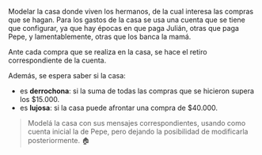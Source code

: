 Modelar la casa donde viven los hermanos, de la cual interesa las compras que se hagan. Para los gastos de la casa se usa una cuenta que se tiene que configurar, ya que hay épocas en que paga Julián, otras que paga Pepe, y lamentablemente, otras que los banca
la mamá.

Ante cada compra que se realiza en la casa, se hace el retiro correspondiente de la cuenta. 

Además, se espera saber si la casa:

* es **derrochona**: si la suma de todas las compras que se hicieron supera los $15.000.
* es **lujosa**: si la casa puede afrontar una compra de $40.000.

> Modelá la casa con sus mensajes correspondientes, usando como cuenta inicial la de Pepe, pero dejando la posibilidad de modificarla posteriormente. :house: